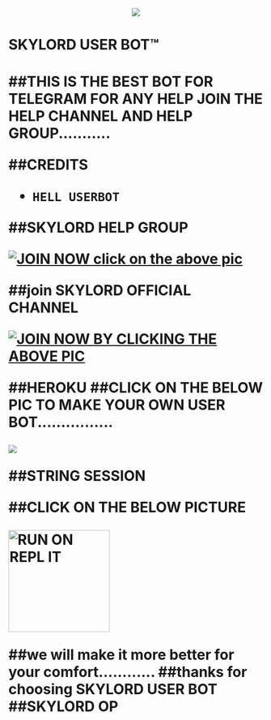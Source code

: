 <p align="center">
<img src="https://telegra.ph/file/3f79ca923137a181ab4c3.jpg" </p>

 </p>
<p align="center"><h1>SKYLORD USER BOT™<h1>
  
  ##THIS IS THE BEST BOT FOR TELEGRAM FOR ANY HELP JOIN THE HELP CHANNEL AND HELP GROUP...........
  
  ##CREDITS 
  - `HELL USERBOT`
  
  
  
  
  
  ##SKYLORD HELP GROUP 
  
  
  
  
  
  
  <p align="centre"><a href="https://t.me/SKYLORD-OP_help_chat?template=https://t.me/PSKYLORD-OP_help_chat"> <img src="https://telegra.ph/file/984dba80e475adbf135b5.jpg" alt="JOIN NOW click on the above pic"/></a></p>



##join SKYLORD OFFICIAL CHANNEL





<p align="centre"><a href="https://t.me/SKYLORD-OP_userbot_channel?template=https://t.me/SKYLORD-OP_userbot_channel"> <img src="https://telegra.ph/file/79fff9ec9113485f74e93.jpg" alt="JOIN NOW BY CLICKING THE ABOVE PIC "/></a></p>





##HEROKU
##CLICK ON THE BELOW PIC TO MAKE YOUR OWN USER BOT................

<a href="https://dashboard.heroku.com/new?template=https://github.com/SKYLORD-OP-op/SKYLORD-OP_op.git"><img src="https://telegra.ph/file/04707e81a7c8875a1bd1c.jpg"></a>



##STRING SESSION

##CLICK ON THE BELOW PICTURE






<p align="centre"><a href="https://repl.it/@userbot2/SKYLORD-OPstringsession"> <img src="https://telegra.ph/file/58d69f11540b9f6a20f5f.jpg" alt="RUN ON REPL IT " width="200" height="200.200"/></a></p>





##we will make it more better for your comfort............
##thanks for choosing SKYLORD USER BOT 
##SKYLORD OP

